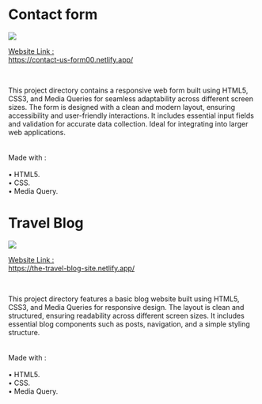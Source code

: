 <h1> Contact form </h1>

<a href="https://the-contact-us-form.netlify.app/"> <img src="https://github.com/Rohit-Pakhre09/Media-Query-Exam/blob/bb17897f00b56243c709873acff51bc5695895cf/Contact-form.png"> </a>

<a href="https://contact-us-form00.netlify.app/"><p>Website Link :<br> https://contact-us-form00.netlify.app/</p></a> <br>
<p>This project directory contains a responsive web form built using HTML5, CSS3, and Media Queries for seamless adaptability across different screen sizes. The form is designed with a clean and modern layout, ensuring accessibility and user-friendly interactions. It includes essential input fields and validation for accurate data collection. Ideal for integrating into larger web applications.<br><br><br>
Made with : <br><br>
• HTML5.<br>
• CSS.<br>
• Media Query.<br>
</p>


<h1> Travel Blog </h1>

<a href="https://the-travel-blog-site.netlify.app/"> <img src="https://github.com/Rohit-Pakhre09/Media-Query-Exam/blob/9fb0d336093642d353c0ca3c6361438bbd37cebe/Travel_blog.png"> </a>

<a href="https://the-travel-blog-site.netlify.app/"><p>Website Link :<br> https://the-travel-blog-site.netlify.app/</p></a><br>
<p>This project directory features a basic blog website built using HTML5, CSS3, and Media Queries for responsive design. The layout is clean and structured, ensuring readability across different screen sizes. It includes essential blog components such as posts, navigation, and a simple styling structure.<br><br><br>
Made with : <br><br>
• HTML5.<br>
• CSS.<br>
• Media Query.<br>
</p>
